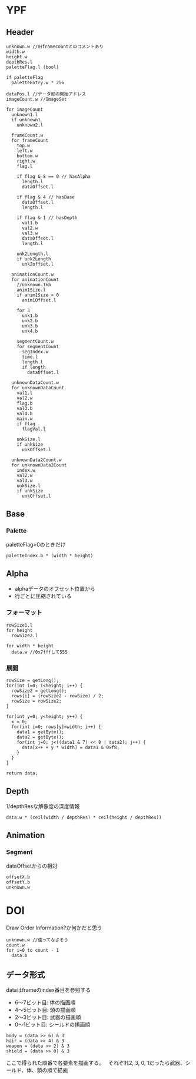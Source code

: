 # YPF
## Header
```
unknown.w //旧framecountとのコメントあり
width.w
height.w
depthRes.l
paletteFlag.l (bool)

if paletteFlag
  paletteEntry.w * 256

dataPos.l //データ部の開始アドレス
imageCount.w //ImageSet

for imageCount
  unknown1.l
  if unknown1
    unknown2.l
  
  frameCount.w
  for frameCount
    top.w
    left.w
    bottom.w
    right.w
    flag.l
    
    if flag & 8 == 0 // hasAlpha
      length.l
      dataOffset.l
      
    if flag & 4 // hasBase
      dataOffset.l
      length.l
      
    if flag & 1 // hasDepth
      val1.b
      val2.w
      val3.w
      dataOffset.l
      length.l
      
    unk2Length.l
    if unk2Length
      unk2offset.l
      
  animationCount.w
  for animationCount
    //unknown.16b
    anim1Size.l
    if anim1Size > 0
      anim1Offset.l
    
    for 3
      unk1.b
      unk2.b
      unk3.b
      unk4.b
    
    segmentCount.w
    for segmentCount
      segIndex.w
      time.l
      length.l
      if length
        dataOffset.l
  
  unknownDataCount.w
  for unknownDataCount
    val1.l
    val2.w
    flag.b
    val3.b
    val4.b
    main.w
    if flag
      flagVal.l
    
    unkSize.l
    if unkSize
      unkOffset.l
    
  unknownData2Count.w
  for unknownData2Count
    index.w
    val2.w
    val3.w
    unkSize.l
    if unkSize
      unkOffset.l
```

## Base

### Palette
paletteFlag>0のときだけ
```
paletteIndex.b * (width * height)
```

## Alpha
- alphaデータのオフセット位置から
- 行ごとに圧縮されている

### フォーマット
```
rowSize1.l
for height
  rowSize2.l

for width * height
  data.w //0x7fffして555
```

### 展開
```
rowSize = getLong();
for(int i=0; i<height; i++) {
  rowSize2 = getLong();
  rows[i] = (rowSize2 - rowSize) / 2;
  rowSize = rowSize2;
}

for(int y=0; y<height; y++) {
  x = 0;
  for(int i=0; rows[y]<width; i++) {
    data1 = getByte();
    data2 = getByte();
    for(int j=0; j<((data1 & 7) << 8 | data2); j++) {
      data[x++ + y * width] = data1 & 0xf8;
    }
  }
}

return data;
```

## Depth
1/depthResな解像度の深度情報
```
data.w * (ceil(width / depthRes) * ceil(height / depthRes))
```

## Animation
### Segment
dataOffsetからの相対
```
offsetX.b
offsetY.b
unknown.w
```

# DOI
Draw Order Information?か何かだと思う

```
unknown.w //使ってなさそう
count.w
for i=0 to count - 1
  data.b
```

## データ形式
dataはframeのindex番目を参照する
* 6～7ビット目: 体の描画順
* 4～5ビット目: 頭の描画順
* 2～3ビット目: 武器の描画順
* 0～1ビット目: シールドの描画順

```
body = (data >> 6) & 3
hair = (data >> 4) & 3
weapon = (data >> 2) & 3
shield = (data >> 0) & 3
```

ここで得られた順番で各要素を描画する。  
それぞれ2, 3, 0, 1だったら武器、シールド、体、頭の順で描画
